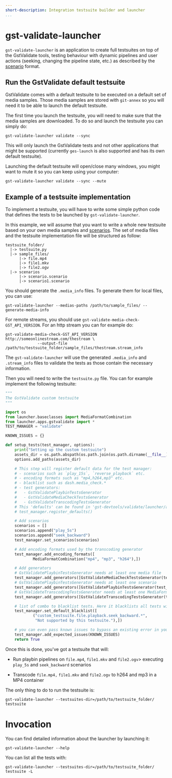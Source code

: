 ```yaml
---
short-description: Integration testsuite builder and launcher
...
```


# gst-validate-launcher

`gst-validate-launcher` is an application to create full testsuites on
top of the GstValidate tools, testing behaviour with dynamic pipelines
and user actions (seeking, changing the pipeline state, etc.) as
described by the [scenario](GstValidateScenario) format.

## Run the GstValidate default testsuite

GstValidate comes with a default testsuite to be executed on a default
set of media samples. Those media samples are stored with `git-annex` so
you will need it to be able to launch the default testsuite.

The first time you launch the testsuite, you will need to make sure that
the media samples are downloaded. To do so and launch the testsuite you
can simply do:

    gst-validate-launcher validate --sync

This will only launch the GstValidate tests and not other applications
that might be supported (currently `ges-launch` is also supported and
has its own default testsuite).

Launching the default testsuite will open/close many windows, you might
want to mute it so you can keep using your computer:

    gst-validate-launcher validate --sync --mute

## Example of a testsuite implementation

To implement a testsuite, you will have to write some simple python code
that defines the tests to be launched by `gst-validate-launcher`.

In this example, we will assume that you want to write a whole new
testsuite based on your own media samples and [scenarios](GstValidateScenario). The
set of media files and the testsuite implementation file will be
structured as follow:

    testsuite_folder/
      |-> testsuite.py
      |-> sample_files/
          |-> file.mp4
          |-> file1.mkv
          |-> file2.ogv
      |-> scenarios
          |-> scenario.scenario
          |-> scenario1.scenario

You should generate the `.media_info` files. To generate them for local
files, you can use:

    gst-validate-launcher --medias-paths /path/to/sample_files/ --generate-media-info

For remote streams, you should use
`gst-validate-media-check-GST_API_VERSION`. For an http stream you can
for example do:

    gst-validate-media-check-GST_API_VERSION http://someonlinestream.com/thestream \
                  --output-file /path/to/testsuite_folder/sample_files/thestream.stream_info


The `gst-validate-launcher` will use the generated `.media_info` and
`.stream_info` files to validate the tests as those contain the
necessary information.

Then you will need to write the `testsuite.py` file. You can for example
implement the following testsuite:

``` python
"""
The GstValidate custom testsuite
"""

import os
from launcher.baseclasses import MediaFormatCombination
from launcher.apps.gstvalidate import *
TEST_MANAGER = "validate"

KNOWN_ISSUES = {}

def setup_tests(test_manager, options):
    print("Setting up the custom testsuite")
    assets_dir = os.path.abspath(os.path.join(os.path.dirname(__file__), ".", "samples_files"))
    options.add_paths(assets_dir)

    # This step will register default data for the test manager:
    # - scenarios such as `play_15s`, `reverse_playback` etc.
    # - encoding formats such as "mp4,h264,mp3" etc.
    # - blacklist such as dash.media_check.*
    # - test generators:
    #   - GstValidatePlaybinTestsGenerator
    #   - GstValidateMediaCheckTestsGenerator
    #   - GstValidateTranscodingTestsGenerator
    # This 'defaults' can be found in 'gst-devtools/validate/launcher/apps/gstvalidate.py#register_defaults'
    # test_manager.register_defaults()

    # Add scenarios
    scenarios = []
    scenarios.append("play_5s")
    scenarios.append("seek_backward")
    test_manager.set_scenarios(scenarios)

    # Add encoding formats used by the transcoding generator
    test_manager.add_encoding_formats([
            MediaFormatCombination("mp4", "mp3", "h264"),])

    # Add generators
    # GstValidatePlaybinTestsGenerator needs at least one media file
    test_manager.add_generators([GstValidateMediaCheckTestsGenerator(test_manager)])
    # GstValidatePlaybinTestsGenerator needs at least one scenario
    test_manager.add_generators([GstValidatePlaybinTestsGenerator(test_manager)])
    # GstValidateTranscodingTestsGenerator needs at least one MediaFormatCombination
    test_manager.add_generators([GstValidateTranscodingTestsGenerator(test_manager)])

    # list of combo to blacklist tests. Here it blacklists all tests with playback.seek_backward
    test_manager.set_default_blacklist([
            ("custom_testsuite.file.playback.seek_backward.*",
             "Not supported by this testsuite."),])

    # you can even pass known issues to bypass an existing error in your custom testsuite
    test_manager.add_expected_issues(KNOWN_ISSUES)
    return True
```

Once this is done, you've got a testsuite that will:

-   Run playbin pipelines on `file.mp4`, `file1.mkv` and `file2.ogv`&gt;
    executing `play_5s` and `seek_backward` scenarios

-   Transcode `file.mp4,` `file1.mkv` and `file2.ogv` to h264 and
    mp3 in a MP4 container

The only thing to do to run the testsuite is:


    gst-validate-launcher --testsuites-dir=/path/to/testsuite_folder/ testsuite


# Invocation

You can find detailed information about the launcher by launching it:

    gst-validate-launcher --help

You can list all the tests with:

    gst-validate-launcher --testsuites-dir=/path/to/testsuite_folder/ testsuite -L
